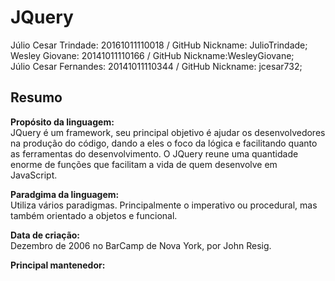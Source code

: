 # JQuery

Júlio Cesar Trindade: 20161011110018 / GitHub Nickname: JulioTrindade;<br/>
Wesley Giovane: 20141011110166 / GitHub Nickname:WesleyGiovane;<br/>
Júlio Cesar Fernandes: 20141011110344 / GitHub Nickname: jcesar732;<br/>

## Resumo

**Propósito da linguagem:**  
  JQuery é um framework, seu principal objetivo é ajudar os desenvolvedores na produção do código, dando a eles o foco da lógica e facilitando quanto as ferramentas do desenvolvimento. O JQuery reune uma quantidade enorme de funções que facilitam a vida de quem desenvolve em JavaScript.
  
**Paradgima da linguagem:**  
Utiliza vários paradigmas. Principalmente o imperativo ou procedural, mas também orientado a objetos e funcional.

**Data de criação:**  
Dezembro de 2006 no BarCamp de Nova York, por John Resig.

**Principal mantenedor:**
